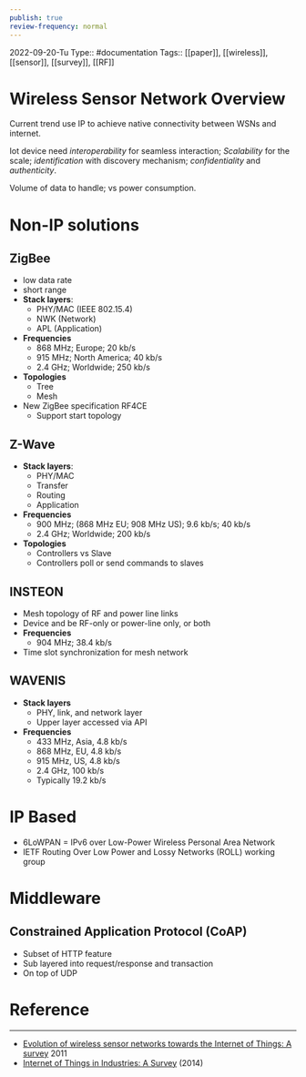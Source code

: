 ```yaml
---
publish: true
review-frequency: normal
---
```

2022-09-20-Tu
Type:: #documentation 
Tags:: [[paper]], [[wireless]], [[sensor]], [[survey]], [[RF]]

# Wireless Sensor Network Overview

Current trend use IP to achieve native connectivity between WSNs and internet.

Iot device need *interoperability* for seamless interaction; *Scalability* for the scale; *identification* with discovery mechanism; *confidentiality* and *authenticity*.

Volume of data to handle; vs power consumption.

# Non-IP solutions
## ZigBee
- low data rate
- short range
- **Stack layers**:
    - PHY/MAC (IEEE 802.15.4)
    - NWK (Network)
    - APL (Application)
- **Frequencies**
    - 868 MHz; Europe; 20 kb/s
    - 915 MHz; North America; 40 kb/s
    - 2.4 GHz; Worldwide; 250 kb/s
- **Topologies**
    - Tree
    - Mesh
- New ZigBee specification RF4CE
    - Support start topology

## Z-Wave
- **Stack layers**:
    - PHY/MAC
    - Transfer
    - Routing        
    - Application
- **Frequencies**
    - 900 MHz; (868 MHz EU; 908 MHz US); 9.6 kb/s; 40  kb/s
    - 2.4 GHz; Worldwide; 200 kb/s
- **Topologies**
    - Controllers vs Slave
    - Controllers poll or send commands to slaves
   
## INSTEON
- Mesh topology of RF and power line links
- Device and be RF-only or power-line only, or both
- **Frequencies**
    - 904 MHz; 38.4 kb/s
- Time slot synchronization for mesh network

## WAVENIS
- **Stack layers**
    - PHY, link, and network layer
    - Upper layer accessed via API
- **Frequencies**
    - 433 MHz, Asia, 4.8 kb/s
    - 868 MHz, EU, 4.8 kb/s
    - 915 MHz, US, 4.8 kb/s
    - 2.4 GHz, 100 kb/s
    - Typically 19.2 kb/s

# IP Based
- 6LoWPAN = IPv6 over Low-Power Wireless Personal Area Network 
- IETF Routing Over Low Power and Lossy Networks (ROLL) working group

# Middleware 
## Constrained Application Protocol (CoAP)
- Subset of HTTP feature
- Sub layered into request/response and transaction
- On top of UDP


# Reference
---
- [Evolution of wireless sensor networks towards the Internet of Things: A survey](https://ieeexplore.ieee.org/document/6064380) 2011
- [Internet of Things in Industries: A Survey](https://ieeexplore.ieee.org/document/6714496) (2014)